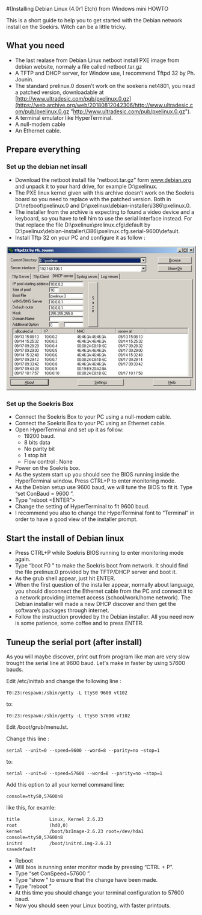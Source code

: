 #(Installing Debian Linux (4.0r1 Etch) from Windows mini HOWTO

This is a short guide to help you to get started with the Debian network install on the Soekirs. Witch can be a little tricky. 

## What you need

* The last realase from Debian Linux netboot install PXE image from debian website, normaly a file called netboot.tar.gz
* A TFTP and DHCP server, for Window use, I recommend Tftpd 32 by Ph. Jounin.
* The standard prelinux.0 dosen’t work on the soekeris net4801, you nead a patched version, downloadable at [http://www.ultradesic.com/pub/pxelinux.0.gz](https://web.archive.org/web/20180812042306/http://www.ultradesic.com/pub/pxelinux.0.gz "http://www.ultradesic.com/pub/pxelinux.0.gz").
* A terminal emulator like HyperTerminal.
* A null-modem cable
* An Ethernet cable.

## Prepare everything

### Set up the debian net insall

* Download the netboot install file “netboot.tar.gz” form www.debian.org and unpack it to your hard drive, for example D:\pxelinux.
* The PXE linux kernel given with this archive doesn’t work on the Soekris board so you need to replace with the patched version. Both in D:\netboot\pxelinux.0 and D:\pxelinux\debian-installer\i386\pxelinux.0.
* The installer from the archive is expecting to found a video device and a keyboard, so you have to tell him to use the serial interface instead. For that replace the file D:\pxelinux\prelinux.cfg\default by D:\pxelinux\debian-installer\i386\pxelinux.cfg.serial-9600\default.
* Install Tftp 32 on your PC and configure it as follow :

![Tftpd32 setup](images/Tftpd32.jpg)

### Set up the Soekris Box

* Connect the Soekris Box to your PC using a null-modem cable.
* Connect the Soekris Box to your PC using an Ethernet cable.
* Open HyperTerminal and set up it as follow:
	+ 19200 baud.
	+ 8 bits data
	+ No parity bit
	+ 1 stop bit
	+ Flow control : None
* Power on the Soekris box.
* As the system start up you should see the BIOS running inside the HyperTerminal window. Press CTRL+P to enter monitoring mode.
* As the Debian setup use 9600 baud, we will tune the BIOS to fit it. Type “set ConBaud = 9600 <ENTER>”.
* Type “reboot <ENTER”>
* Change the setting of HyperTerminal to fit 9600 baud.
* I recommend you also to change the HyperTerminal font to “Terminal” in order to have a good view of the installer prompt.

## Start the install of Debian linux

* Press CTRL+P while Soekris BIOS running to enter monitoring mode again.
* Type “boot F0 <ENTER>” to make the Soekris boot from network. It should find the file prelinux.0 provided by the TFTP/DHCP server and boot it.
* As the grub shell appear, just hit ENTER.
* When the first question of the installer appear, normally about language, you should disconnect the Ethernet cable from the PC and connect it to a network providing internet access (school/work/home network). The Debian installer will made a new DHCP discover and then get the software’s packages through internet.
* Follow the instruction provided by the Debian installer. All you need now is some patience, some coffee and to press ENTER.

## Tuneup the serial port (after install)

As you will maybe discover, print out from program like man are very slow trought the serial line at 9600 baud. Let's make in faster by using 57600 bauds.

Edit /etc/inittab and change the following line :

```
T0:23:respawn:/sbin/getty -L ttyS0 9600 vt102
```

to:


```
T0:23:respawn:/sbin/getty -L ttyS0 57600 vt102
```

Edit /boot/grub/menu.lst. 

Change this line :

```
serial --unit=0 --speed=9600 --word=8 --parity=no –stop=1
```

to:

```
serial --unit=0 --speed=57600 --word=8 --parity=no –stop=1
```

Add this option to all your kernel command line:

```
console=ttyS0,57600n8
```

like this, for examle:

```
title           Linux, Kernel 2.6.23
root            (hd0,0)
kernel          /boot/bzImage-2.6.23 root=/dev/hda1 console=ttyS0,57600n8
initrd          /boot/initrd.img-2.6.23
savedefault
```

* Reboot
* Will bios is running enter monitor mode by pressing “CTRL + P”.
* Type “set ConSpeed=57600 <ENTER>”.
* Type “show <ENTER>” to ensure that the change have been made.
* Type “reboot <ENTER>”
* At this time you should change your terminal configuration to 57600 baud.
* Now you should seen your Linux booting, with faster printouts.
